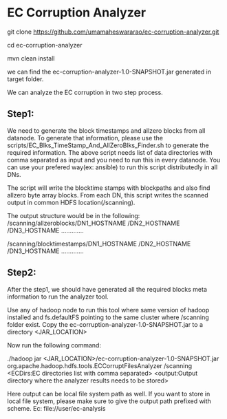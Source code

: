 # EC Corruption Analyzer

git clone https://github.com/umamaheswararao/ec-corruption-analyzer.git

cd ec-corruption-analyzer

mvn clean install

we can find the ec-corruption-analyzer-1.0-SNAPSHOT.jar generated in target folder.

We can analyze the EC corruption in two step process.

## Step1: 
We need to generate the block timestamps and allzero blocks from all datanode.
To generate that information, please use the scripts/EC_Blks_TimeStamp_And_AllZeroBlks_Finder.sh to generate the required information.
The above script needs list of data directories with comma separated as input and you need to run this in every datanode. 
You can use your prefered way(ex: ansible) to run this script distributedly in all DNs.

The script will write the blocktime stamps with blockpaths and also find allzero byte array blocks. From each DN, this script writes the scanned output in common HDFS location(/scanning).

The output structure would be in the following:
   /scanning/allzeroblocks/DN1_HOSTNAME
                          /DN2_HOSTNAME
                          /DN3_HOSTNAME 
                          .............
                          
   /scanning/blocktimestamps/DN1_HOSTNAME
                            /DN2_HOSTNAME
                            /DN3_HOSTNAME 
                            .............

## Step2:
After the step1, we should have generated all the required blocks meta information to run the analyzer tool.

Use any of hadoop node to run this tool where same version of hadoop installed and fs.defaultFS pointing to the same cluster where /scanning folder exist.
Copy the ec-corruption-analyzer-1.0-SNAPSHOT.jar to a directory <JAR_LOCATION>

Now run the following command:

./hadoop jar <JAR_LOCATION>/ec-corruption-analyzer-1.0-SNAPSHOT.jar org.apache.hadoop.hdfs.tools.ECCorruptFilesAnalyzer /scanning <ECDirs:EC directories list with comma separated> <output:Output directory where the analyzer results needs to be stored>
  
Here output can be local file system path as well. If you want to store in local file system, please make sure to give the output path prefixed with scheme. Ec: file://user/ec-analysis


